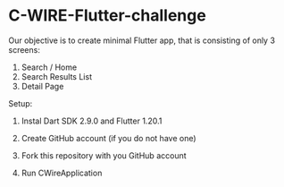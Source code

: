 # C-WIRE-Flutter-challenge

Our objective is to create minimal Flutter app, that is consisting of only 3 screens: 

1) Search / Home 
2) Search Results List 
3) Detail Page

Setup:

1) Instal Dart SDK 2.9.0 and Flutter 1.20.1

2) Create GitHub account (if you do not have one)
3) Fork this repository with you GitHub account
4) Run CWireApplication
